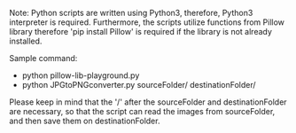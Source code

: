 Note: Python scripts are written using Python3, therefore, Python3 interpreter is required. Furthermore, the scripts utilize functions from Pillow library therefore 'pip install Pillow' is required if the library is not already installed.

Sample command:

- python pillow-lib-playground.py
- python JPGtoPNGconverter.py sourceFolder/ destinationFolder/

Please keep in mind that the '/' after the sourceFolder and destinationFolder are necessary, so that the script can read the images from sourceFolder, and then save them on destinationFolder. 